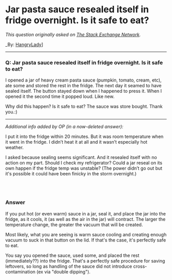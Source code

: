 ﻿# Jar pasta sauce resealed itself in fridge overnight. Is it safe to eat?

_This question originally asked on [The Stack Exchange Network](https://cooking.stackexchange.com/q/102930)._

_By: [HangryLady](https://cooking.stackexchange.com/u/79044)]
<br><hr>
### Q: Jar pasta sauce resealed itself in fridge overnight. Is it safe to eat?
<p>I opened a jar of heavy cream pasta sauce (pumpkin, tomato, cream, etc), ate some and stored the rest in the fridge. The next day it seamed to have sealed itself. The button stayed down when I happened to press it. When I opened it the second time it popped loud. Like new.</p>

<p>Why did this happen? Is it safe to eat? The sauce was store bought. Thank you.:)</p>

<hr>

<p><em>Additional info added by OP (in a now-deleted answer):</em></p>

<p>I put it into the fridge within 20 minutes. But it was room temperature when it went in the fridge. I didn’t heat it at all and it wasn’t especially hot weather.</p>

<p>I asked because sealing seems significant. And it resealed itself with no action on my part. Should I check my refrigerator? Could a jar reseal on its own happen if the fridge temp was unstable? (The power didn’t go out but it's possible it could have been finicky in the storm overnight.)</p>

<br><br>
### Answer 
<p>If you put hot (or even warm) sauce in a jar, seal it, and place the jar into the fridge, as it cools, it (as well as the air in the jar) will contract. The larger the temperature change, the greater the vacuum that will be created. </p>

<p>Most likely, what you are seeing is warm sauce cooling and creating enough vacuum to suck in that button on the lid. If that's the case, it's perfectly safe to eat.</p>

<p>You say you opened the sauce, used some, and placed the rest (immediately??) into the fridge. That's a perfectly safe procedure for saving leftovers, so long as handling of the sauce did not introduce cross-contamination (ex via "double dipping").</p>

